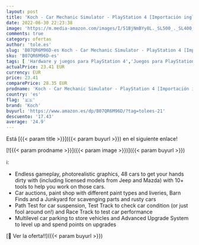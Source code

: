 ```yaml
---
layout: post
title: 'Koch - Car Mechanic Simulator - PlayStation 4 [Importación inglesa]'
date: 2022-06-30 22:23:38
image: 'https://m.media-amazon.com/images/I/51BjNmBYy8L._SL500_._SL400_.jpg'
comments: true
category: ofertas
author: 'tole.es'
slug: 'B07QR6M96D-es Koch - Car Mechanic Simulator - PlayStation 4 [Importación...'
sku: 'B07QR6M96D-es'
tags: [ 'Hardware y juegos para PlayStation 4','Juegos para PlayStation 4','Videojuegos','koch','playstation','🇪🇸', ]
actualPrice: 23.41 EUR
currency: EUR
price: 23.41
comparePrice: 28.35 EUR
prodname: 'Koch - Car Mechanic Simulator - PlayStation 4 [Importación inglesa]'
country: 'es'
flag: '🇪🇸'
brand: 'Koch'
buyurl: 'https://www.amazon.es/dp/B07QR6M96D/?tag=tolees-21'
descuento: '17.43'
average: '24.9'
---
```


Está [{{< param title >}}]({{< param buyurl >}}) en el siguiente enlace!

[![{{< param prodname >}}]({{< param image >}})]({{< param buyurl >}})

ℹ️:

- Endless gameplay, photorealistic graphics, 48 cars to get your hands dirty with (including licensed models from Jeep and Mazda) with 10+ tools to help you work on those cars.
- Car auctions, paint shop with different paint types and liveries, Barn Finds and a Junkyard for scavenging parts and rusty cars
- Path Test for car suspension, Test Track to check car condition (or just fool around on!) and Race Track to test car performance
- Multilevel car parking to store vehicles and Advanced Upgrade System to level up and spend points on upgrades

[🛒 Ver la oferta!!]({{< param buyurl >}})
